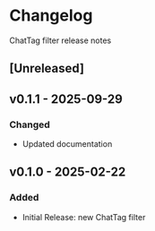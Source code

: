 # Changelog
ChatTag filter release notes

## [Unreleased]


## v0.1.1 - 2025-09-29

### Changed
- Updated documentation

## v0.1.0 - 2025-02-22

### Added
- Initial Release: new ChatTag filter
